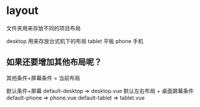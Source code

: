 # layout
文件夹用来存放不同的项目布局

desktop 用来存放台式机下的布局
tablet 平板
phone 手机


## 如果还要增加其他布局呢？

其他条件+屏幕条件 = 当前布局

默认条件+屏幕
default-desktop => desktop.vue 默认左右布局 + 桌面屏幕条件
default-phone => phone.vue
default-tablet => tablet.vue

